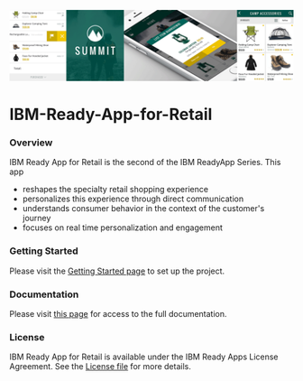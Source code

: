 ![](README_assets/banner.png)
# IBM-Ready-App-for-Retail

### Overview
IBM Ready App for Retail is the second of the IBM ReadyApp Series. This app
* reshapes the specialty retail shopping experience
* personalizes this experience through direct communication
* understands consumer behavior in the context of the customer's journey
* focuses on real time personalization and engagement

### Getting Started
Please visit the [Getting Started page](http://lexdcy040194.ecloud.edst.ibm.com/summit_1_1_0/getting_started) to set up the project. 

### Documentation
Please visit [this page](http://lexdcy040194.ecloud.edst.ibm.com/summit_1_1_0/home) for access to the full documentation.

### License
IBM Ready App for Retail is available under the IBM Ready Apps License Agreement. See the [License file](https://github.com/IBM-MIL/IBM-Ready-App-for-Retail/blob/master/License.txt) for more details.

